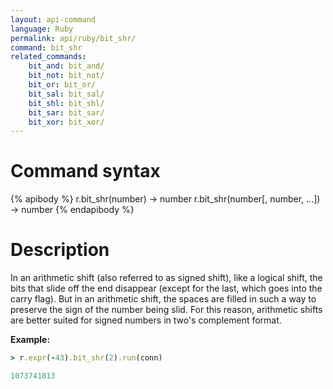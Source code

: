 ```yaml
---
layout: api-command
language: Ruby
permalink: api/ruby/bit_shr/
command: bit_shr
related_commands:
    bit_and: bit_and/
    bit_not: bit_not/
    bit_or: bit_or/
    bit_sal: bit_sal/
    bit_shl: bit_shl/
    bit_sar: bit_sar/
    bit_xor: bit_xor/
---
```


# Command syntax #

{% apibody %}
r.bit_shr(number) &rarr; number
r.bit_shr(number[, number, ...]) &rarr; number
{% endapibody %}

# Description #

In an arithmetic shift (also referred to as signed shift), like a logical shift, the bits that slide off the end disappear (except for the last, which goes into the carry flag). But in an arithmetic shift, the spaces are filled in such a way to preserve the sign of the number being slid. For this reason, arithmetic shifts are better suited for signed numbers in two's complement format.

__Example:__

```rb
> r.expr(-43).bit_shr(2).run(conn)

1073741813
```
